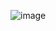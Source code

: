 ![image](https://github.com/AgoraUninorte/.github/assets/49541402/a66e6358-d42f-4e2c-a4c0-06139f182dd1)

